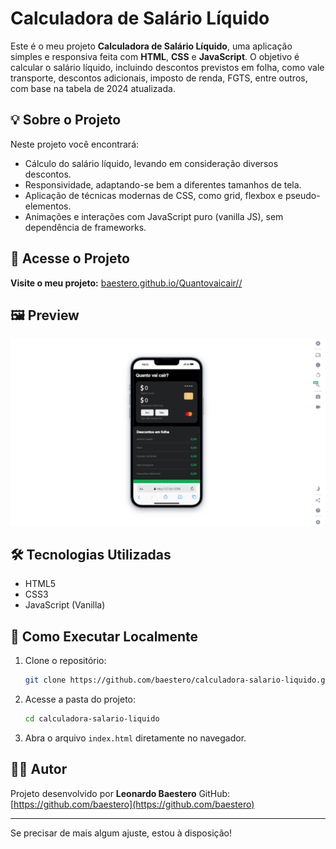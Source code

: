 # Calculadora de Salário Líquido

Este é o meu projeto **Calculadora de Salário Líquido**, uma aplicação simples e responsiva feita com **HTML**, **CSS** e **JavaScript**. O objetivo é calcular o salário líquido, incluindo descontos previstos em folha, como vale transporte, descontos adicionais, imposto de renda, FGTS, entre outros, com base na tabela de 2024 atualizada.

## 💡 Sobre o Projeto

Neste projeto você encontrará:

- Cálculo do salário líquido, levando em consideração diversos descontos.
- Responsividade, adaptando-se bem a diferentes tamanhos de tela.
- Aplicação de técnicas modernas de CSS, como grid, flexbox e pseudo-elementos.
- Animações e interações com JavaScript puro (vanilla JS), sem dependência de frameworks.

## 🔗 Acesse o Projeto

**Visite o meu projeto:**
[baestero.github.io/Quantovaicair//](baestero.github.io/Quantovaicair/)

## 🖼 Preview

![Veja o Projeto aqui!](https://github.com/baestero/Quantovaicair/blob/main/Captura%20de%20tela%202025-05-11%20191619.png)

## 🛠 Tecnologias Utilizadas

- HTML5
- CSS3
- JavaScript (Vanilla)

## 🧪 Como Executar Localmente

1. Clone o repositório:

   ```bash
   git clone https://github.com/baestero/calculadora-salario-liquido.git
   ```

2. Acesse a pasta do projeto:

   ```bash
   cd calculadora-salario-liquido
   ```

3. Abra o arquivo `index.html` diretamente no navegador.

## 👨‍💻 Autor

Projeto desenvolvido por **Leonardo Baestero**
GitHub: [https://github.com/baestero](https://github.com/baestero)

---

Se precisar de mais algum ajuste, estou à disposição!

